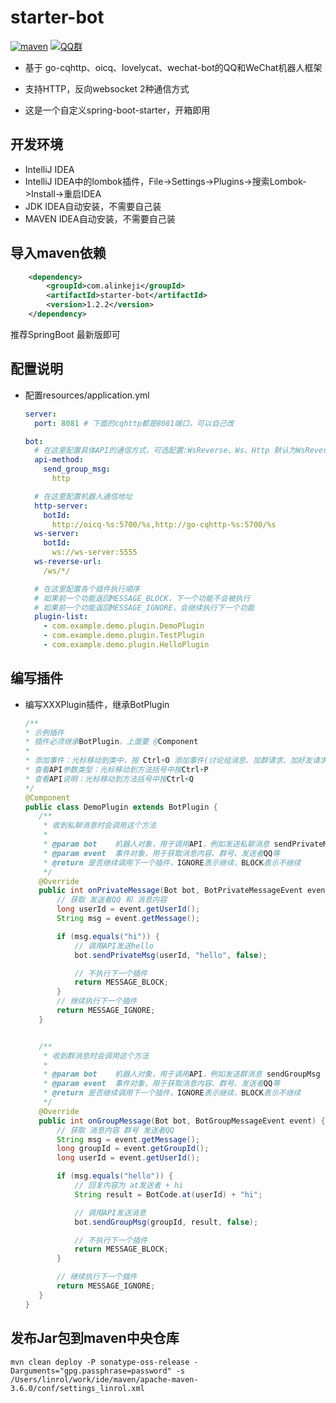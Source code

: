 # starter-bot
[![maven](https://img.shields.io/maven-central/v/net.lz1998/spring-cq)](https://search.maven.org/artifact/com.alinkeji/starter-bot)
[![QQ群](https://img.shields.io/static/v1?label=QQ%E7%BE%A4&message=606160828&color=blue)](https://jq.qq.com/?_wv=1027&k=5BKAROL)

- 基于 go-cqhttp、oicq、lovelycat、wechat-bot的QQ和WeChat机器人框架

- 支持HTTP，反向websocket 2种通信方式

- 这是一个自定义spring-boot-starter，开箱即用

## 开发环境
- IntelliJ IDEA
- IntelliJ IDEA中的lombok插件，File->Settings->Plugins->搜索Lombok->Install->重启IDEA
- JDK IDEA自动安装，不需要自己装
- MAVEN IDEA自动安装，不需要自己装

## 导入maven依赖
```xml
    <dependency>
        <groupId>com.alinkeji</groupId>
        <artifactId>starter-bot</artifactId>
        <version>1.2.2</version>
    </dependency>
```

推荐SpringBoot 最新版即可

## 配置说明
- 配置resources/application.yml
    ```yml
    server:
      port: 8081 # 下面的cqhttp都是8081端口，可以自己改

    bot:
      # 在这里配置具体API的通信方式，可选配置:WsReverse、Ws、Http 默认为WsReverse，
      api-method:
        send_group_msg:
          http

      # 在这里配置机器人通信地址
      http-server:
        botId:
          http://oicq-%s:5700/%s,http://go-cqhttp-%s:5700/%s
      ws-server:
        botId:
          ws://ws-server:5555
      ws-reverse-url:
        /ws/*/

      # 在这里配置各个插件执行顺序
      # 如果前一个功能返回MESSAGE_BLOCK，下一个功能不会被执行
      # 如果前一个功能返回MESSAGE_IGNORE，会继续执行下一个功能
      plugin-list:
        - com.example.demo.plugin.DemoPlugin
        - com.example.demo.plugin.TestPlugin
        - com.example.demo.plugin.HelloPlugin
    ```

## 编写插件
- 编写XXXPlugin插件，继承BotPlugin
    ```java
   /**
    * 示例插件
    * 插件必须继承BotPlugin，上面要 @Component
    *
    * 添加事件：光标移动到类中，按 Ctrl+O 添加事件(讨论组消息、加群请求、加好友请求等)
    * 查看API参数类型：光标移动到方法括号中按Ctrl+P
    * 查看API说明：光标移动到方法括号中按Ctrl+Q
    */
   @Component
   public class DemoPlugin extends BotPlugin {
       /**
        * 收到私聊消息时会调用这个方法
        *
        * @param bot    机器人对象，用于调用API，例如发送私聊消息 sendPrivateMsg
        * @param event  事件对象，用于获取消息内容、群号、发送者QQ等
        * @return 是否继续调用下一个插件，IGNORE表示继续，BLOCK表示不继续
        */
       @Override
       public int onPrivateMessage(Bot bot, BotPrivateMessageEvent event) {
           // 获取 发送者QQ 和 消息内容
           long userId = event.getUserId();
           String msg = event.getMessage();
   
           if (msg.equals("hi")) {
               // 调用API发送hello
               bot.sendPrivateMsg(userId, "hello", false);
   
               // 不执行下一个插件
               return MESSAGE_BLOCK;
           }
           // 继续执行下一个插件
           return MESSAGE_IGNORE;
       }
   
   
       /**
        * 收到群消息时会调用这个方法
        *
        * @param bot    机器人对象，用于调用API，例如发送群消息 sendGroupMsg
        * @param event  事件对象，用于获取消息内容、群号、发送者QQ等
        * @return 是否继续调用下一个插件，IGNORE表示继续，BLOCK表示不继续
        */
       @Override
       public int onGroupMessage(Bot bot, BotGroupMessageEvent event) {
           // 获取 消息内容 群号 发送者QQ
           String msg = event.getMessage();
           long groupId = event.getGroupId();
           long userId = event.getUserId();
   
           if (msg.equals("hello")) {
               // 回复内容为 at发送者 + hi
               String result = BotCode.at(userId) + "hi";
   
               // 调用API发送消息
               bot.sendGroupMsg(groupId, result, false);
   
               // 不执行下一个插件
               return MESSAGE_BLOCK;
           }
   
           // 继续执行下一个插件
           return MESSAGE_IGNORE;
       }
   }
    ```

## 发布Jar包到maven中央仓库
```shell script
mvn clean deploy -P sonatype-oss-release -Darguments="gpg.passphrase=password" -s /Users/linrol/work/ide/maven/apache-maven-3.6.0/conf/settings_linrol.xml
```